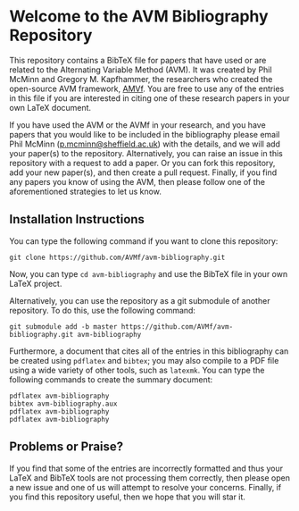 # Welcome to the AVM Bibliography Repository

This repository contains a BibTeX file for papers that have used or are related
to the Alternating Variable Method (AVM). It was created by Phil McMinn and
Gregory M. Kapfhammer, the researchers who created the open-source AVM
framework, [AMVf](http://avmframework.org). You are free to use any of the
entries in this file if you are interested in citing one of these research
papers in your own LaTeX document.

If you have used the AVM or the AVMf in your research, and you have papers that
you would like to be included in the bibliography please email Phil McMinn
(p.mcminn@sheffield.ac.uk) with the details, and we will add your paper(s) to
the repository. Alternatively, you can raise an issue in this repository with a
request to add a paper. Or you can fork this repository, add your new paper(s),
and then create a pull request. Finally, if you find any papers you know of
using the AVM, then please follow one of the aforementioned strategies to let us
know.

## Installation Instructions

You can type the following command if you want to clone this repository:

```shell
git clone https://github.com/AVMf/avm-bibliography.git
```

Now, you can type `cd avm-bibliography` and use the BibTeX file in your own
LaTeX project.

Alternatively, you can use the repository as a git submodule of another
repository. To do this, use the following command:

```shell
git submodule add -b master https://github.com/AVMf/avm-bibliography.git avm-bibliography
```

Furthermore, a document that cites all of the entries in this bibliography can
be created using `pdflatex` and `bibtex`; you may also compile to a PDF file
using a wide variety of other tools, such as `latexmk`. You can type the
following commands to create the summary document:

```shell
pdflatex avm-bibliography
bibtex avm-bibliography.aux
pdflatex avm-bibliography
pdflatex avm-bibliography
```

## Problems or Praise?

If you find that some of the entries are incorrectly formatted and thus your
LaTeX and BibTeX tools are not processing them correctly, then please open a new
issue and one of us will attempt to resolve your concerns. Finally, if you find
this repository useful, then we hope that you will star it.
